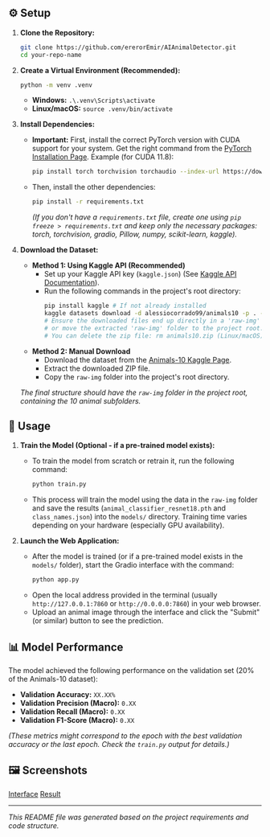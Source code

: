 
## ⚙️ Setup

1.  **Clone the Repository:**
    ```bash
    git clone https://github.com/ererorEmir/AIAnimalDetector.git
    cd your-repo-name
    ```

2.  **Create a Virtual Environment (Recommended):**
    ```bash
    python -m venv .venv
    ```
    *   **Windows:** `.\.venv\Scripts\activate`
    *   **Linux/macOS:** `source .venv/bin/activate`

3.  **Install Dependencies:**
    *   **Important:** First, install the correct PyTorch version with CUDA support for your system. Get the right command from the [PyTorch Installation Page](https://pytorch.org/get-started/locally/). Example (for CUDA 11.8):
        ```bash
        pip install torch torchvision torchaudio --index-url https://download.pytorch.org/whl/cu118
        ```
    *   Then, install the other dependencies:
        ```bash
        pip install -r requirements.txt
        ```
        *(If you don't have a `requirements.txt` file, create one using `pip freeze > requirements.txt` and keep only the necessary packages: torch, torchvision, gradio, Pillow, numpy, scikit-learn, kaggle).*

4.  **Download the Dataset:**
    *   **Method 1: Using Kaggle API (Recommended)**
        *   Set up your Kaggle API key (`kaggle.json`) (See [Kaggle API Documentation](https://github.com/Kaggle/kaggle-api#api-credentials)).
        *   Run the following commands in the project's root directory:
            ```bash
            pip install kaggle # If not already installed
            kaggle datasets download -d alessiocorrado99/animals10 -p . --unzip
            # Ensure the downloaded files end up directly in a 'raw-img' folder
            # or move the extracted 'raw-img' folder to the project root.
            # You can delete the zip file: rm animals10.zip (Linux/macOS) or del animals10.zip (Windows)
            ```
    *   **Method 2: Manual Download**
        *   Download the dataset from the [Animals-10 Kaggle Page](https://www.kaggle.com/datasets/alessiocorrado99/animals10).
        *   Extract the downloaded ZIP file.
        *   Copy the `raw-img` folder into the project's root directory.

    *The final structure should have the `raw-img` folder in the project root, containing the 10 animal subfolders.*

## 🚀 Usage

1.  **Train the Model (Optional - if a pre-trained model exists):**
    *   To train the model from scratch or retrain it, run the following command:
        ```bash
        python train.py
        ```
    *   This process will train the model using the data in the `raw-img` folder and save the results (`animal_classifier_resnet18.pth` and `class_names.json`) into the `models/` directory. Training time varies depending on your hardware (especially GPU availability).

2.  **Launch the Web Application:**
    *   After the model is trained (or if a pre-trained model exists in the `models/` folder), start the Gradio interface with the command:
        ```bash
        python app.py
        ```
    *   Open the local address provided in the terminal (usually `http://127.0.0.1:7860` or `http://0.0.0.0:7860`) in your web browser.
    *   Upload an animal image through the interface and click the "Submit" (or similar) button to see the prediction.

## 📊 Model Performance

The model achieved the following performance on the validation set (20% of the Animals-10 dataset):

*   **Validation Accuracy:** `XX.XX%` <!-- Enter the best accuracy value from the train.py output here -->
*   **Validation Precision (Macro):** `0.XX` <!-- Enter the value from the train.py output here -->
*   **Validation Recall (Macro):** `0.XX` <!-- Enter the value from the train.py output here -->
*   **Validation F1-Score (Macro):** `0.XX` <!-- Enter the value from the train.py output here -->

*(These metrics might correspond to the epoch with the best validation accuracy or the last epoch. Check the `train.py` output for details.)*

## 🖼️ Screenshots
[Interface](./screenshot.png) 
[Result](./result.png) 

---

*This README file was generated based on the project requirements and code structure.*
